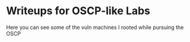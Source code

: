 # Writeups for OSCP-like Labs
Here you can see some of the vuln machines I rooted while pursuing the OSCP
